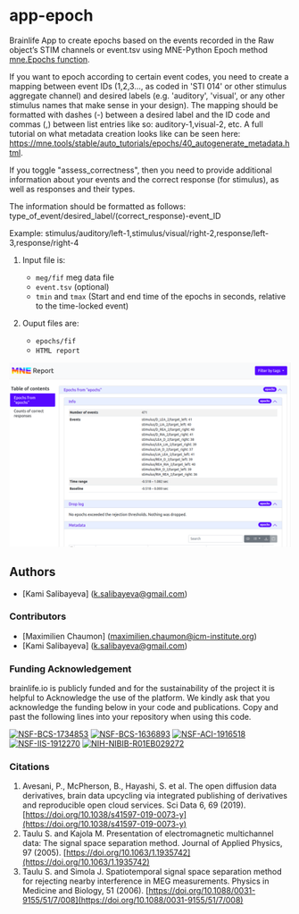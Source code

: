 # app-epoch

Brainlife App to create epochs based on the events recorded in the Raw object’s STIM channels or event.tsv using MNE-Python Epoch method [mne.Epochs function](https://mne.tools/stable/generated/mne.Epochs.html).

If you want to epoch according to certain event codes, you need to create a mapping between event IDs (1,2,3..., as coded in 'STI 014' or other stimulus aggregate channel) and desired labels (e.g. 'auditory', 'visual', or any other stimulus names that make sense in your design). The mapping should be formatted with dashes (-) between a desired label and the ID code and commas (,) between list entries like so: auditory-1,visual-2, etc. 
A full tutorial on what metadata creation looks like can be seen here: https://mne.tools/stable/auto_tutorials/epochs/40_autogenerate_metadata.html.

If you toggle "assess_correctness", then you need to provide additional information about your events and the correct response (for stimulus), as well as responses and their types. 

The information should be formatted as follows: type_of_event/desired_label/(correct_response)-event_ID 

Example: stimulus/auditory/left-1,stimulus/visual/right-2,response/left-3,response/right-4

1) Input file is: 
    * `meg/fif` meg data file
    * `event.tsv` (optional)
    * `tmin` and `tmax` (Start and end time of the epochs in seconds, relative to the time-locked event)


2) Ouput files are:
    * `epochs/fif`
    * `HTML report`

![Report header example](https://github.com/BrainlifeMEEG/app-epoch/blob/master/avatar.png)

## Authors
- [Kami Salibayeva] (k.salibayeva@gmail.com)

### Contributors
- [Maximilien Chaumon] (maximilien.chaumon@icm-institute.org)
- [Kami Salibayeva] (k.salibayeva@gmail.com)

### Funding Acknowledgement
brainlife.io is publicly funded and for the sustainability of the project it is helpful to Acknowledge the use of the platform. We kindly ask that you acknowledge the funding below in your code and publications. Copy and past the following lines into your repository when using this code.

[![NSF-BCS-1734853](https://img.shields.io/badge/NSF_BCS-1734853-blue.svg)](https://nsf.gov/awardsearch/showAward?AWD_ID=1734853)
[![NSF-BCS-1636893](https://img.shields.io/badge/NSF_BCS-1636893-blue.svg)](https://nsf.gov/awardsearch/showAward?AWD_ID=1636893)
[![NSF-ACI-1916518](https://img.shields.io/badge/NSF_ACI-1916518-blue.svg)](https://nsf.gov/awardsearch/showAward?AWD_ID=1916518)
[![NSF-IIS-1912270](https://img.shields.io/badge/NSF_IIS-1912270-blue.svg)](https://nsf.gov/awardsearch/showAward?AWD_ID=1912270)
[![NIH-NIBIB-R01EB029272](https://img.shields.io/badge/NIH_NIBIB-R01EB029272-green.svg)](https://grantome.com/grant/NIH/R01-EB029272-01)

### Citations
1. Avesani, P., McPherson, B., Hayashi, S. et al. The open diffusion data derivatives, brain data upcycling via integrated publishing of derivatives and reproducible open cloud services. Sci Data 6, 69 (2019). [https://doi.org/10.1038/s41597-019-0073-y](https://doi.org/10.1038/s41597-019-0073-y)
2. Taulu S. and Kajola M. Presentation of electromagnetic multichannel data: The signal space separation method. Journal of Applied Physics, 97 (2005). [https://doi.org/10.1063/1.1935742](https://doi.org/10.1063/1.1935742)
3. Taulu S. and Simola J. Spatiotemporal signal space separation method for rejecting nearby interference in MEG measurements. Physics in Medicine and Biology, 51 (2006). [https://doi.org/10.1088/0031-9155/51/7/008](https://doi.org/10.1088/0031-9155/51/7/008)


